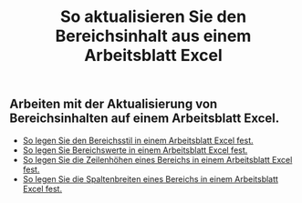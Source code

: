 ﻿---
title: So aktualisieren Sie den Bereichsinhalt aus einem Arbeitsblatt Excel
second_title: Aspose.Cells Cloud Documen
linktitle: Aktualisieren
type: docs
url: /de/ranges/update/
keywords: How to update range content from an Excel worksheet
description: Aspose.Cells Cloud REST API unterstützt die Aktualisierung von Bereichsinhalten aus einem Excel Arbeitsblatt. SDK unterstützt verschiedene Entwicklungssprachen. Dazu gehören Android, C#, Go, Java, NodeJS, Perl, PHP, Python, Ruby und Swift
weight: 20
kwords: Excel, Office Cloud, REST API, Tabellenkalkulation, PDF, CSV, Json, Markdwon, So aktualisieren Sie den Bereichsinhalt aus einem Excel-Arbeitsblatt
---
## Arbeiten mit der Aktualisierung von Bereichsinhalten auf einem Arbeitsblatt Excel.


- [So legen Sie den Bereichsstil in einem Arbeitsblatt Excel fest.](/cells/de/ranges/update/style/) 
- [So legen Sie Bereichswerte in einem Arbeitsblatt Excel fest.](/cells/de/ranges/update/values/) 
- [So legen Sie die Zeilenhöhen eines Bereichs in einem Arbeitsblatt Excel fest.](/cells/de/ranges/update/row-height/) 
- [So legen Sie die Spaltenbreiten eines Bereichs in einem Arbeitsblatt Excel fest.](/cells/de/ranges/update/column-width/) 
